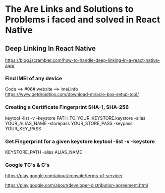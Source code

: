 # The Are Links and Solutions to Problems i faced and solved in React Native

## Deep Linking In React Native
https://blog.jscrambler.com/how-to-handle-deep-linking-in-a-react-native-app/

### Find IMEI of any device

Code ==> #06#
website ==> imei.info
https://www.getdroidtips.com/download-miracle-box-setup-tool/

### Creating a Certificate Fingerprint SHA-1, SHA-256

keytool -list -v -keystore PATH_TO_YOUR_KEYSTORE.keystore -alias
YOUR_ALIAS_NAME -storepass YOUR_STORE_PASS -keypass
YOUR_KEY_PASS

### Get Fingerprint for a given keystore keytool -list -v -keystore

KEYSTORE_PATH -alias ALIAS_NAME

### Google TC's & C's

https://play.google.com/about/console/terms-of-service/

https://play.google.com/about/developer-distribution-agreement.html

